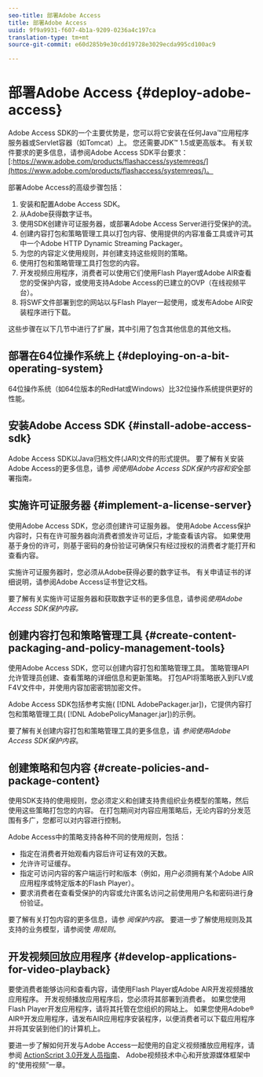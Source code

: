 ```yaml
---
seo-title: 部署Adobe Access
title: 部署Adobe Access
uuid: 9f9a9931-f607-4b1a-9209-0236a4c197ca
translation-type: tm+mt
source-git-commit: e60d285b9e30cdd19728e3029ecda995cd100ac9

---
```



# 部署Adobe Access {#deploy-adobe-access}

Adobe Access SDK的一个主要优势是，您可以将它安装在任何Java™应用程序服务器或Servlet容器（如Tomcat）上。 您还需要JDK™ 1.5或更高版本。 有关软件要求的更多信息，请参阅Adobe Access SDK平台要求： [:https://www.adobe.com/products/flashaccess/systemreqs/](https://www.adobe.com/products/flashaccess/systemreqs/)。

部署Adobe Access的高级步骤包括：

1. 安装和配置Adobe Access SDK。
1. 从Adobe获得数字证书。
1. 使用SDK创建许可证服务器，或部署Adobe Access Server进行受保护的流。
1. 创建内容打包和策略管理工具以打包内容、使用提供的内容准备工具或许可其中一个Adobe HTTP Dynamic Streaming Packager。
1. 为您的内容定义使用规则，并创建支持这些规则的策略。
1. 使用打包和策略管理工具打包您的内容。
1. 开发视频应用程序，消费者可以使用它们使用Flash Player或Adobe AIR查看您的受保护内容，或使用支持Adobe Access的已建立的OVP（在线视频平台）。
1. 将SWF文件部署到您的网站以与Flash Player一起使用，或发布Adobe AIR安装程序进行下载。

这些步骤在以下几节中进行了扩展，其中引用了包含其他信息的其他文档。

## 部署在64位操作系统上 {#deploying-on-a-bit-operating-system}

64位操作系统（如64位版本的RedHat或Windows）比32位操作系统提供更好的性能。

## 安装Adobe Access SDK {#install-adobe-access-sdk}

Adobe Access SDK以Java归档文件(JAR)文件的形式提供。 要了解有关安装Adobe Access的更多信息，请参 *阅使用Adobe Access SDK保护内容和安*&#x200B;全部署指南&#x200B;*。*

## 实施许可证服务器 {#implement-a-license-server}

使用Adobe Access SDK，您必须创建许可证服务器。 使用Adobe Access保护内容时，只有在许可服务器向消费者颁发许可证后，才能查看该内容。 如果使用基于身份的许可，则基于密码的身份验证可确保只有经过授权的消费者才能打开和查看内容。

实施许可证服务器时，您必须从Adobe获得必要的数字证书。 有关申请证书的详细说明，请参阅Adobe Access证书登记文档。

要了解有关实施许可证服务器和获取数字证书的更多信息，请参阅*使用Adobe Access SDK保护内容。*

## 创建内容打包和策略管理工具 {#create-content-packaging-and-policy-management-tools}

使用Adobe Access SDK，您可以创建内容打包和策略管理工具。 策略管理API允许管理员创建、查看策略的详细信息和更新策略。 打包API将策略嵌入到FLV或F4V文件中，并使用内容加密密钥加密文件。

Adobe Access SDK包括参考实施( [!DNL AdobePackager.jar])，它提供内容打包和策略管理工具( [!DNL AdobePolicyManager.jar])的示例。

要了解有关创建内容打包和策略管理工具的更多信息，请 *参阅使用Adobe Access SDK保护内容*。

## 创建策略和包内容 {#create-policies-and-package-content}

使用SDK支持的使用规则，您必须定义和创建支持贵组织业务模型的策略，然后使用这些策略打包您的内容。 在打包期间对内容应用策略后，无论内容的分发范围有多广，您都可以对内容进行控制。

Adobe Access中的策略支持各种不同的使用规则，包括：

* 指定在消费者开始观看内容后许可证有效的天数。
* 允许许可证缓存。
* 指定可访问内容的客户端运行时和版本（例如，用户必须拥有某个Adobe AIR应用程序或特定版本的Flash Player）。
* 要求消费者在查看受保护的内容或允许匿名访问之前使用用户名和密码进行身份验证。

要了解有关打包内容的更多信息，请参 *阅保护内容*。 要进一步了解使用规则及其支持的业务模型，请参阅使 *用规则*。

## 开发视频回放应用程序 {#develop-applications-for-video-playback}

要使消费者能够访问和查看内容，请使用Flash Player或Adobe AIR开发视频播放应用程序。 开发视频播放应用程序后，您必须将其部署到消费者。 如果您使用Flash Player开发应用程序，请将其托管在您组织的网站上。 如果您使用Adobe® AIR®开发应用程序，请发布AIR应用程序安装程序，以便消费者可以下载应用程序并将其安装到他们的计算机上。

要进一步了解如何开发与Adobe Access一起使用的自定义视频播放应用程序，请参阅 [ActionScript 3.0开发人员指南](https://help.adobe.com/en_US/as3/dev/WS9936fa0d5984e93b3f4f38ec1272a447844-8000.html)*、* [](https://www.adobe.com/devnet/video/)Adobe视频技术中心和开放源媒体框架中的“使用视频”一章。